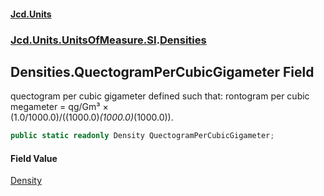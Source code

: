 #### [Jcd.Units](index.md 'index')
### [Jcd.Units.UnitsOfMeasure.SI](Jcd.Units.UnitsOfMeasure.SI.md 'Jcd.Units.UnitsOfMeasure.SI').[Densities](Densities.md 'Jcd.Units.UnitsOfMeasure.SI.Densities')

## Densities.QuectogramPerCubicGigameter Field

quectogram per cubic gigameter defined such that: rontogram per cubic megameter = qg/Gm³ ×  
(1.0/1000.0)/((1000.0)*(1000.0)*(1000.0)).

```csharp
public static readonly Density QuectogramPerCubicGigameter;
```

#### Field Value
[Density](Density.md 'Jcd.Units.UnitTypes.Density')